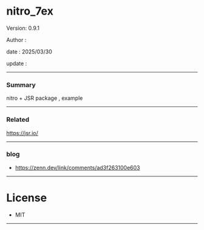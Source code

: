 # nitro_7ex

 Version: 0.9.1

 Author  : 

 date    : 2025/03/30 

 update  :

***
### Summary

nitro + JSR package , example

***
### Related
https://jsr.io/

***
### blog
* https://zenn.dev/link/comments/ad3f263100e603

***
# License

* MIT

***
